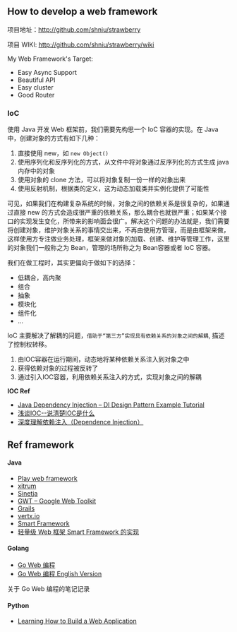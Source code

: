 
## How to develop a web framework
 

项目地址：http://github.com/shniu/strawberry

项目 WIKI: http://github.com/shniu/strawberry/wiki

My Web Framework's Target:

- Easy Async Support
- Beautiful API
- Easy cluster
- Good Router


### IoC

使用 Java 开发 Web 框架前，我们需要先构思一个 IoC 容器的实现。在 Java 中，创建对象的方式有如下几种：

1. 直接使用 new，如 `new Object()`
2. 使用序列化和反序列化的方式，从文件中将对象通过反序列化的方式生成 java 内存中的对象
3. 使用对象的 clone 方法，可以将对象复制一份一样的对象出来
4. 使用反射机制，根据类的定义，这为动态加载类并实例化提供了可能性

可见，如果我们在构建复杂系统的时候，对象之间的依赖关系是很复杂的，如果通过直接 new 的方式会造成很严重的依赖关系，那么耦合也就很严重；如果某个接口的实现发生变化，所带来的影响面会很广。解决这个问题的办法就是，我们需要将创建对象，维护对象关系的事情交出来，不再由使用方管理，而是由框架来做，这样使用方专注做业务处理，框架来做对象的加载、创建、维护等管理工作，这里的对象我们一般称之为 Bean，管理的场所称之为 Bean容器或者 IoC 容器。

我们在做工程时，其实更偏向于做如下的选择：

- 低耦合，高内聚
- 组合
- 抽象
- 模块化
- 组件化
- ...

IoC 主要解决了解耦的问题，`借助于“第三方”实现具有依赖关系的对象之间的解耦`, 描述了控制权转移。

1. 由IOC容器在运行期间，动态地将某种依赖关系注入到对象之中
2. 获得依赖对象的过程被反转了
3. 通过引入IOC容器，利用依赖关系注入的方式，实现对象之间的解耦

**IOC Ref**

- [Java Dependency Injection – DI Design Pattern Example Tutorial](https://www.journaldev.com/2394/java-dependency-injection-design-pattern-example-tutorial)
- [浅谈IOC--说清楚IOC是什么](https://www.cnblogs.com/DebugLZQ/archive/2013/06/05/3107957.html)
- [深度理解依赖注入（Dependence Injection）](http://www.cnblogs.com/xingyukun/archive/2007/10/20/931331.html)

## Ref framework

#### Java

- [Play web framework](https://www.playframework.com/)
- [xitrum](https://xitrum-framework.github.io/)
- [Sinetja](https://github.com/sinetja/sinetja)
- [GWT – Google Web Toolkit](http://www.gwtproject.org/)
- [Grails](https://grails.org/)
- [vertx.io](https://vertx.io/docs/)
- [Smart Framework](https://gitee.com/huangyong/smart-framework)
- [轻量级 Web 框架 Smart Framework 的实现](https://my.oschina.net/huangyong/blog/158546)


#### Golang

- [Go Web 编程](https://astaxie.gitbooks.io/build-web-application-with-golang/zh/)
- [Go Web 编程 English Version](https://astaxie.gitbooks.io/build-web-application-with-golang/en/)

关于 Go Web 编程的笔记记录

#### Python

- [Learning How to Build a Web Application](https://medium.com/@rchang/learning-how-to-build-a-web-application-c5499bd15c8f)
